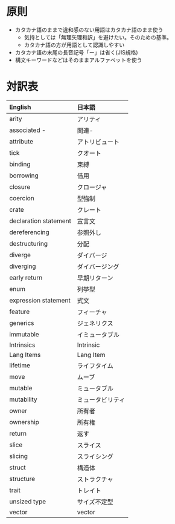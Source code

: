 # 原則

* カタカナ語のままで違和感のない用語はカタカナ語のまま使う
  + 気持としては「無理矢理和訳」を避けたい。そのための基準。
  + カタカナ語の方が用語として認識しやすい
* カタカナ語の末尾の長音記号「ー」は省く(JIS規格)
* 構文キーワードなどはそのままアルファベットを使う

# 対訳表

| English               | 日本語
|:----------------------|:------
| arity                 | アリティ
| associated -          | 関連-
| attribute             | アトリビュート
| tick                  | クオート
| binding               | 束縛
| borrowing             | 借用
| closure               | クロージャ
| coercion              | 型強制
| crate                 | クレート
| declaration statement | 宣言文
| dereferencing         | 参照外し
| destructuring         | 分配
| diverge               | ダイバージ
| diverging             | ダイバージング
| early return          | 早期リターン
| enum                  | 列挙型
| expression statement  | 式文
| feature               | フィーチャ
| generics              | ジェネリクス
| immutable             | イミュータブル
| Intrinsics            | Intrinsic
| Lang Items            | Lang Item
| lifetime              | ライフタイム
| move                  | ムーブ
| mutable               | ミュータブル
| mutability            | ミュータビリティ
| owner                 | 所有者
| ownership             | 所有権
| return                | 返す
| slice                 | スライス
| slicing               | スライシング
| struct                | 構造体
| structure             | ストラクチャ
| trait                 | トレイト
| unsized type          | サイズ不定型
| vector                | vector
